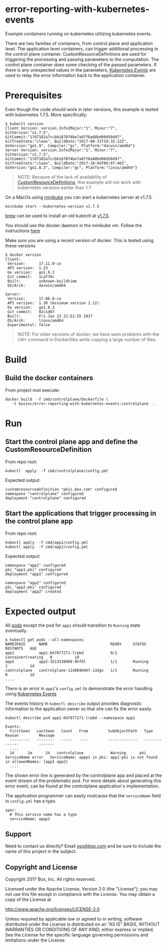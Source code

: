 # error-reporting-with-kubernetes-events

Example containers running on kubernetes utilizing kubernetes events.

There are two families of containers, from control plane and application level.
The application level containers, can trigger additional processing in the
control plane container. CustomResourceDefinitions are used for triggering the
processing and passing parameters to the computation. The control plane
container does some checking of the passed parameters. If there is any
unexpected values in the parameters, [*Kubernetes
Events*](https://v1-7.docs.kubernetes.io/docs/api-reference/v1.7/#event-v1-core)
are used to relay the error information back to the application container.


# Prerequisites

Even though the code *should* work in later versions, this example is tested
with kubernetes 1.7.5. More specifically:

```
$ kubectl version
Client Version: version.Info{Major:"1", Minor:"7", GitVersion:"v1.7.5", GitCommit:"17d7182a7ccbb167074be7a87f0a68bd00d58d97", GitTreeState:"clean", BuildDate:"2017-08-31T19:32:12Z", GoVersion:"go1.9", Compiler:"gc", Platform:"darwin/amd64"}
Server Version: version.Info{Major:"1", Minor:"7", GitVersion:"v1.7.5", GitCommit:"17d7182a7ccbb167074be7a87f0a68bd00d58d97", GitTreeState:"clean", BuildDate:"2017-10-04T09:07:46Z", GoVersion:"go1.8.3", Compiler:"gc", Platform:"linux/amd64"}
```

> NOTE: Because of the lack of availability of
> [CustomResourceDefinitions](https://kubernetes.io/docs/tasks/access-kubernetes-api/extend-api-custom-resource-definitions/),
> this example will not work with kubernetes versions earlier than 1.7.


On a MacOs using
[minikube](https://kubernetes.io/docs/getting-started-guides/minikube/#specifying-the-kubernetes-version) you can
start a kubernetes server at v1.7.5.
```
minikube start --kubernetes-version v1.7.5
```
[brew](https://brew.sh/) can be used to install an old kubectl at
[v1.7.5](https://github.com/Homebrew/homebrew-core/blob/8e0e4c9c9b1c4154f31f3313e6b5cfce7de79109/Formula/kubernetes-cli.rb#L5).

You should use the docker daemon in the minikube vm. Follow the instructions
[here](https://kubernetes.io/docs/getting-started-guides/minikube/#reusing-the-docker-daemon)

Make sure you are using a recent version of docker. This is tested using these
versions

```
$ docker version
Client:
 Version:      17.11.0-ce
 API version:  1.23
 Go version:   go1.9.2
 Git commit:   1caf76c
 Built:        unknown-buildtime
 OS/Arch:      darwin/amd64

Server:
 Version:      17.06.0-ce
 API version:  1.30 (minimum version 1.12)
 Go version:   go1.8.3
 Git commit:   02c1d87
 Built:        Fri Jun 23 21:51:55 2017
 OS/Arch:      linux/amd64
 Experimental: false
```

> NOTE: For older versions of docker, we have seen problems with the `COPY`
> command in Dockerfiles while copying a large number of files.

# Build

## Build the docker containers

From project root execute:

```
docker build  -f cmd/controlplane/Dockerfile \
   -t boxinc/error-reporting-with-kubernetes-events:controlplane  .
```

# Run

## Start the control plane app and define the CustomResourceDefinition

From repo root:
```
kubectl  apply  -f cmd/controlplane/config.yml
```

Expected output:
```
customresourcedefinition "pkis.box.com" configured
namespace "controlplane" configured
deployment "controlplane" configured
```

## Start the applications that trigger processing in the control plane app


From repo root:
```
kubectl apply  -f cmd/app1/config.yml
kubectl apply  -f cmd/app2/config.yml
```

Expected output:

```
namespace "app1" configured
pki "app1-pki" configured
deployment "app1" configured

namespace "app2" configured
pki "app2-pki" configured
deployment "app2" created
```


# Expected output

All [pods](https://kubernetes.io/docs/concepts/workloads/pods/pod/) except the
pod for `app1` should transition to `Running` state eventually.

```
$ kubectl get pods --all-namespaces
NAMESPACE      NAME                            READY     STATUS              RESTARTS   AGE
app1           app1-647877271-lrpbd            0/1       ContainerCreating   0          1d
app2           app2-3513338968-9hf6l           1/1       Running             1          1d
controlplane   controlplane-1148696967-13dgv   1/1       Running             0          1d
....
```

There is an error in `app1`'s `config.yml` to demonstrate the error
handling using [Kubernetes
Events](https://v1-7.docs.kubernetes.io/docs/api-reference/v1.7/#event-v1-core)

The events history in `kubectl describe` output provides diagnostic
information to the application owner so that she can fix the error
easily.

```
kubectl describe pod app1-647877271-lrpbd --namespace app1

Events:
  FirstSeen   LastSeen   Count   From         SubObjectPath   Type      Reason         Message
  ---------   --------   -----   ----         -------------   --------   ------         -------
  ....
  1d      1m      24   controlplane            Warning      pki ServiceName error   ServiceName: appp1 in pki: app1-pki is not found in allowedNames: [app1 app2]
  ....

```

The shown error line is generated by the controlplane app and placed at the
event stream of the problematic pod. For more details about generating this
error event, can be found at the controlplane application's implementation.

The application programmer can easily rootcause that the `serviceName` field
in `config.yml` has a typo.
```
spec:
  # This service name has a typo
  serviceName: appp1
```





## Support

Need to contact us directly? Email oss@box.com and be sure to include the name of this project in the subject.

## Copyright and License

Copyright 2017 Box, Inc. All rights reserved.

Licensed under the Apache License, Version 2.0 (the "License");
you may not use this file except in compliance with the License.
You may obtain a copy of the License at

   http://www.apache.org/licenses/LICENSE-2.0

Unless required by applicable law or agreed to in writing, software
distributed under the License is distributed on an "AS IS" BASIS,
WITHOUT WARRANTIES OR CONDITIONS OF ANY KIND, either express or implied.
See the License for the specific language governing permissions and
limitations under the License.
